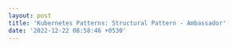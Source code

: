 ```yaml
---
layout: post
title: 'Kubernetes Patterns: Structural Pattern - Ambassador'
date: '2022-12-22 08:58:46 +0530'
---
```

